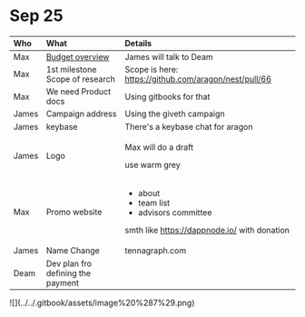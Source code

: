 # Sep 25



<table>
  <thead>
    <tr>
      <th style="text-align:left">Who</th>
      <th style="text-align:left">What</th>
      <th style="text-align:left">Details</th>
    </tr>
  </thead>
  <tbody>
    <tr>
      <td style="text-align:left">Max</td>
      <td style="text-align:left"><a href="https://docs.google.com/spreadsheets/d/1rivtjkYQXm2M0ZxqW-ISe3pkRyKpl8frFsAEertS8S0/edit#gid=0">Budget overview</a>
      </td>
      <td style="text-align:left">James will talk to Deam</td>
    </tr>
    <tr>
      <td style="text-align:left">Max</td>
      <td style="text-align:left">1st milestone
        <br />Scope of research</td>
      <td style="text-align:left">Scope is here: <a href="https://github.com/aragon/nest/pull/66">https://github.com/aragon/nest/pull/66</a>
      </td>
    </tr>
    <tr>
      <td style="text-align:left">Max</td>
      <td style="text-align:left">We need Product docs</td>
      <td style="text-align:left">Using gitbooks for that</td>
    </tr>
    <tr>
      <td style="text-align:left">James</td>
      <td style="text-align:left">Campaign address</td>
      <td style="text-align:left">Using the giveth campaign</td>
    </tr>
    <tr>
      <td style="text-align:left">James</td>
      <td style="text-align:left">keybase</td>
      <td style="text-align:left">There&apos;s a keybase chat for aragon</td>
    </tr>
    <tr>
      <td style="text-align:left">James</td>
      <td style="text-align:left">Logo</td>
      <td style="text-align:left">
        <p>Max will do a draft</p>
        <p>use warm grey</p>
      </td>
    </tr>
    <tr>
      <td style="text-align:left">Max</td>
      <td style="text-align:left">Promo website</td>
      <td style="text-align:left">
        <ul>
          <li>about</li>
          <li>team list</li>
          <li>advisors committee</li>
        </ul>
        <p>smth like <a href="https://dappnode.io/">https://dappnode.io/</a> with donation</p>
      </td>
    </tr>
    <tr>
      <td style="text-align:left">James</td>
      <td style="text-align:left">Name Change</td>
      <td style="text-align:left">tennagraph.com</td>
    </tr>
    <tr>
      <td style="text-align:left">Deam</td>
      <td style="text-align:left">Dev plan fro defining the payment</td>
      <td style="text-align:left"></td>
    </tr>
  </tbody>
</table>![](../../.gitbook/assets/image%20%287%29.png)

